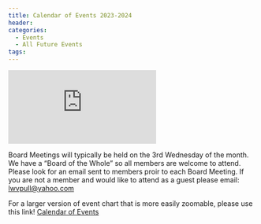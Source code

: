 ```yaml
---
title: Calendar of Events 2023-2024
header:
categories:
  - Events
  - All Future Events
tags:
---
```


![Calendar of Events](https://lwvpullman.org/assets/PDFs/2023-2024-League_Calendar.pdf)

Board Meetings will typically be held on the 3rd Wednesday of the month.  We have a “Board of the Whole” so all members are welcome to attend.  Please look for an email sent to members proir to each Board Meeting.  If you are not a member and would like to attend as a guest please email: [lwvpull@yahoo.com](mailto:lwvpull@yahoo.com)

For a larger version of event chart that is more easily zoomable, please use this link! [Calendar of Events](https://lwvpullman.org/assets/PDFs/2023-2024-League_Calendar.pdf)
